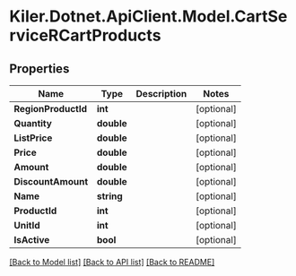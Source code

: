 # Kiler.Dotnet.ApiClient.Model.CartServiceRCartProducts

## Properties

Name | Type | Description | Notes
------------ | ------------- | ------------- | -------------
**RegionProductId** | **int** |  | [optional] 
**Quantity** | **double** |  | [optional] 
**ListPrice** | **double** |  | [optional] 
**Price** | **double** |  | [optional] 
**Amount** | **double** |  | [optional] 
**DiscountAmount** | **double** |  | [optional] 
**Name** | **string** |  | [optional] 
**ProductId** | **int** |  | [optional] 
**UnitId** | **int** |  | [optional] 
**IsActive** | **bool** |  | [optional] 

[[Back to Model list]](../README.md#documentation-for-models) [[Back to API list]](../README.md#documentation-for-api-endpoints) [[Back to README]](../README.md)

